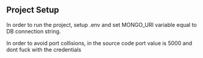 ## Project Setup

In order to run the project, setup .env and set MONGO_URI variable equal to DB connection string.

In order to avoid port collisions, in the source code port value is 5000
and dont fuck with the credentials

